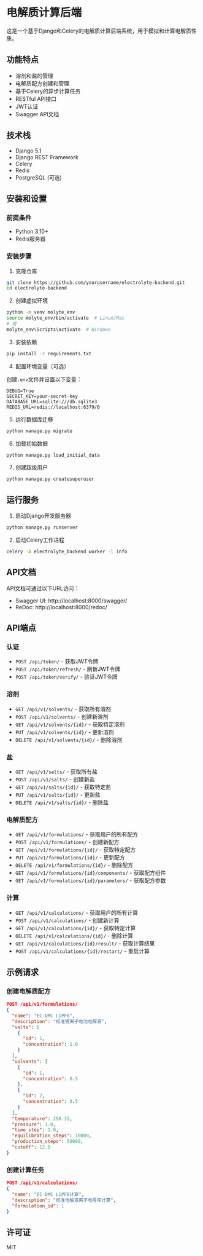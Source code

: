 # 电解质计算后端

这是一个基于Django和Celery的电解质计算后端系统，用于模拟和计算电解质性质。

## 功能特点

- 溶剂和盐的管理
- 电解质配方创建和管理
- 基于Celery的异步计算任务
- RESTful API接口
- JWT认证
- Swagger API文档

## 技术栈

- Django 5.1
- Django REST Framework
- Celery
- Redis
- PostgreSQL (可选)

## 安装和设置

### 前提条件

- Python 3.10+
- Redis服务器

### 安装步骤

1. 克隆仓库

```bash
git clone https://github.com/yourusername/electrolyte-backend.git
cd electrolyte-backend
```

2. 创建虚拟环境

```bash
python -m venv molyte_env
source molyte_env/bin/activate  # Linux/Mac
# 或
molyte_env\Scripts\activate  # Windows
```

3. 安装依赖

```bash
pip install -r requirements.txt
```

4. 配置环境变量（可选）

创建`.env`文件并设置以下变量：

```
DEBUG=True
SECRET_KEY=your-secret-key
DATABASE_URL=sqlite:///db.sqlite3
REDIS_URL=redis://localhost:6379/0
```

5. 运行数据库迁移

```bash
python manage.py migrate
```

6. 加载初始数据

```bash
python manage.py load_initial_data
```

7. 创建超级用户

```bash
python manage.py createsuperuser
```

## 运行服务

1. 启动Django开发服务器

```bash
python manage.py runserver
```

2. 启动Celery工作进程

```bash
celery -A electrolyte_backend worker -l info
```

## API文档

API文档可通过以下URL访问：

- Swagger UI: http://localhost:8000/swagger/
- ReDoc: http://localhost:8000/redoc/

## API端点

### 认证

- `POST /api/token/` - 获取JWT令牌
- `POST /api/token/refresh/` - 刷新JWT令牌
- `POST /api/token/verify/` - 验证JWT令牌

### 溶剂

- `GET /api/v1/solvents/` - 获取所有溶剂
- `POST /api/v1/solvents/` - 创建新溶剂
- `GET /api/v1/solvents/{id}/` - 获取特定溶剂
- `PUT /api/v1/solvents/{id}/` - 更新溶剂
- `DELETE /api/v1/solvents/{id}/` - 删除溶剂

### 盐

- `GET /api/v1/salts/` - 获取所有盐
- `POST /api/v1/salts/` - 创建新盐
- `GET /api/v1/salts/{id}/` - 获取特定盐
- `PUT /api/v1/salts/{id}/` - 更新盐
- `DELETE /api/v1/salts/{id}/` - 删除盐

### 电解质配方

- `GET /api/v1/formulations/` - 获取用户的所有配方
- `POST /api/v1/formulations/` - 创建新配方
- `GET /api/v1/formulations/{id}/` - 获取特定配方
- `PUT /api/v1/formulations/{id}/` - 更新配方
- `DELETE /api/v1/formulations/{id}/` - 删除配方
- `GET /api/v1/formulations/{id}/components/` - 获取配方组件
- `GET /api/v1/formulations/{id}/parameters/` - 获取配方参数

### 计算

- `GET /api/v1/calculations/` - 获取用户的所有计算
- `POST /api/v1/calculations/` - 创建新计算
- `GET /api/v1/calculations/{id}/` - 获取特定计算
- `DELETE /api/v1/calculations/{id}/` - 删除计算
- `GET /api/v1/calculations/{id}/result/` - 获取计算结果
- `POST /api/v1/calculations/{id}/restart/` - 重启计算

## 示例请求

### 创建电解质配方

```json
POST /api/v1/formulations/
{
  "name": "EC-DMC LiPF6",
  "description": "标准锂离子电池电解液",
  "salts": [
    {
      "id": 1,
      "concentration": 1.0
    }
  ],
  "solvents": [
    {
      "id": 1,
      "concentration": 0.5
    },
    {
      "id": 2,
      "concentration": 0.5
    }
  ],
  "temperature": 298.15,
  "pressure": 1.0,
  "time_step": 1.0,
  "equilibration_steps": 10000,
  "production_steps": 50000,
  "cutoff": 12.0
}
```

### 创建计算任务

```json
POST /api/v1/calculations/
{
  "name": "EC-DMC LiPF6计算",
  "description": "标准电解液离子电导率计算",
  "formulation_id": 1
}
```

## 许可证

MIT 